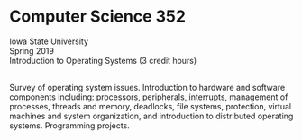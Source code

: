 # Computer Science 352
Iowa State University </br>
Spring 2019</br>
Introduction to Operating Systems (3 credit hours) </br> </br>

Survey of operating system issues. Introduction to hardware and software components including: 
processors, peripherals, interrupts, management of processes, threads and memory, deadlocks, file systems, 
protection, virtual machines and system organization, and introduction to distributed operating systems. 
Programming projects. 
